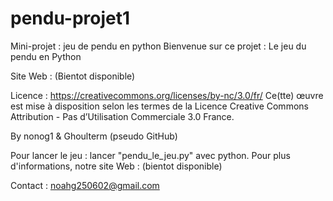 # pendu-projet1
Mini-projet : jeu de pendu en python
Bienvenue sur ce projet : Le jeu du pendu en Python

Site Web : (Bientot disponible)

Licence : https://creativecommons.org/licenses/by-nc/3.0/fr/
Ce(tte) œuvre est mise à disposition selon les termes de la Licence Creative Commons Attribution - Pas d’Utilisation Commerciale 3.0 France.

By nonog1 & Ghoulterm (pseudo GitHub)

Pour lancer le jeu : lancer "pendu_le_jeu.py" avec python.
Pour plus d'informations, notre site Web : (bientot disponible) 

Contact : noahg250602@gmail.com

